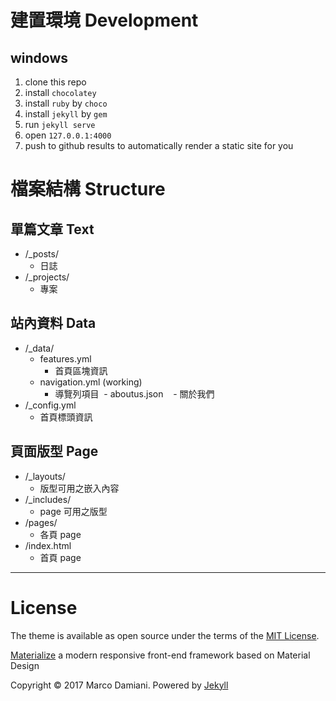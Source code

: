 # 建置環境 Development
## windows
1. clone this repo
2. install `chocolatey`
3. install `ruby` by `choco`
4. install `jekyll` by `gem`
5. run `jekyll serve`
6. open `127.0.0.1:4000`
7. push to github results to automatically render a static site for you

# 檔案結構 Structure
## 單篇文章 Text
- /_posts/
  - 日誌
- /_projects/
  - 專案

## 站內資料 Data
- /_data/
  - features.yml
    - 首頁區塊資訊
  - navigation.yml (working)
    - 導覽列項目
  - aboutus.json
    - 關於我們
- /_config.yml
  - 首頁標頭資訊

## 頁面版型 Page
- /_layouts/
  - 版型可用之嵌入內容
- /_includes/
  - page 可用之版型
- /pages/
  - 各頁 page
- /index.html
  - 首頁 page

---

# License

The theme is available as open source under the terms of the [MIT License][2].

[Materialize][3] a  modern responsive front-end framework based on Material Design

Copyright © 2017 Marco Damiani. Powered by <a href="http://jekyllrb.com">Jekyll</a>

[1]: https://github.com/jekyll/minima
[2]: https://opensource.org/licenses/MIT
[3]: http://materializecss.com/
